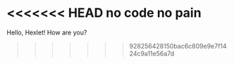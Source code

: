 <<<<<<< HEAD
no code no pain
=======
Hello, Hexlet! How are you?
>>>>>>> 928256428150bac6c809e9e7f1424c9a11e56a7d
